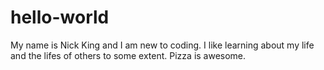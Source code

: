 # hello-world
My name is Nick King and I am new to coding. I like learning about my life and the lifes of others to some extent. Pizza is awesome.
